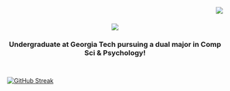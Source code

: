 <img align="right" src="https://visitor-badge.laobi.icu/badge?page_id=nstone213.nstone213" />

<h1 align="center">
    <img src="https://readme-typing-svg.herokuapp.com/?font=Righteous&size=35&center=true&vCenter=true&width=500&height=70&duration=4000&lines=Hi+There!+👋;+I'm+Nicholas+Stone!;" />
</h1>

<h3 align="center">
  Undergraduate at <a href="https://www.gatech.edu" style="text-decoration: none;">Georgia Tech</a> pursuing a dual major in Comp Sci & Psychology!
</h3>

<br/>

[![GitHub Streak](https://streak-stats.demolab.com?user=nstone213&theme=dracula&hide_border=true)](https://git.io/streak-stats)
